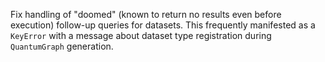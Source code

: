 Fix handling of "doomed" (known to return no results even before execution) follow-up queries for datasets.
This frequently manifested as a `KeyError` with a message about dataset type registration during `QuantumGraph` generation.
